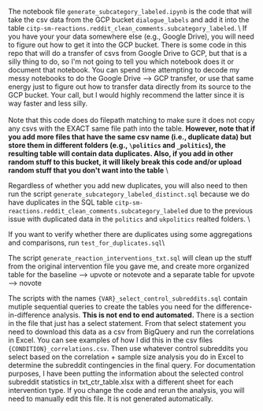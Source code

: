 The notebook file `generate_subcategory_labeled.ipynb` is the code that will take the csv data from the GCP bucket `dialogue_labels` and add it into the table `citp-sm-reactions.reddit_clean_comments.subcategory_labeled`\. 
\\
If you have your your data somewhere else (e.g., Google Drive), you will need to figure out how to get it into the GCP bucket. There is some code in this repo that will do a transfer of csvs from Google Drive to GCP, but that is a silly thing to do, so I'm not going to tell you which notebook does it or document that notebook. You can spend time attempting to decode my messy notebooks to do the Google Drive --> GCP transfer, or use that same energy just to figure out how to transfer data directly from its source to the GCP bucket. Your call, but I would highly recommend the latter since it is way faster and less silly. \
\
Note that this code does do filepath matching to make sure it does not copy any csvs with the EXACT same file path into the table. **However, note that if you add more files that have the same csv name (i.e., duplicate data) but store them in different folders (e.g., `\politics` and `_politics`), the resulting table will contain data duplicates. Also, if you add in other random stuff to this bucket, it will likely break this code and/or upload random stuff that you don't want into the table** \

Regardless of whether you add new duplicates, you will also need to then run the script `generate_subcategory_labeled_distinct.sql` because we do have duplicates in the SQL table `citp-sm-reactions.reddit_clean_comments.subcategory_labeled` due to the previous issue with duplicated data in the `politics` and `ukpolitics` realted folders. \

If you want to verify whether there are duplicates using some aggregations and comparisons, run `test_for_duplicates.sql`\

The script `generate_reaction_interventions_txt.sql` will clean up the stuff from the original intervention file you gave me, and create more organized table for the baseline --> upvote or notevote and a separate table for upvote --> novote

The scripts with the names `{VAR}_select_control_subreddits.sql` contain mutiple sequential queries to create the tables you need for the difference-in-difference analysis. **This is not end to end automated.** There is a section in the file that just has a select statement. From that select statement you need to download this data as a csv from BigQuery and run the correlations in Excel. You can see examples of how I did this in the csv files `{CONDITION}_correlations.csv`. Then use whatever control subreddits you select based on the correlation + sample size analysis you do in Excel to determine the subreddit contingencies in the final query. For documentation purposes, I have been putting the information about the selected control subreddit statistics in txt_ctr_table.xlsx with a different sheet for each intervention type. If you change the code and rerun the analysis, you will need to manually edit this file. It is not generated automatically. 


